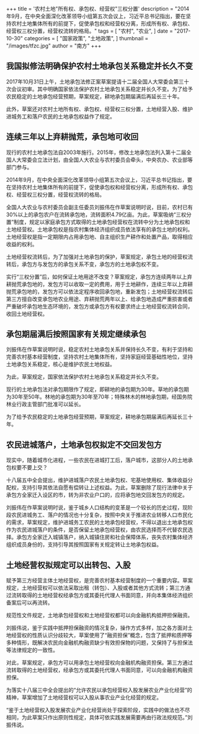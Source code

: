 +++
title = '农村土地"所有权、承包权、经营权"三权分置'
description = "2014年9月，在中央全面深化改革领导小组第五次会议上，习近平总书记指出，要在坚持农村土地集体所有的前提下，促使承包权和经营权分离，形成所有权、承包权、经营权三权分置，经营权流转的格局。"
tags = [
    "农村",
    "农业",
]
date = "2017-10-30"
categories = [
    "国家政策",
    "土地政策",
]
thumbnail = "/images/tfzc.jpg"
author = "南方"
+++

##  我国拟修法明确保护农村土地承包关系稳定并长久不变

2017年10月31日上午，土地承包法修正案草案提请十二届全国人大常委会第三十次会议初审。其中明确国家依法保护农村土地承包关系稳定并长久不变。为了给予农民稳定的土地承包经营预期，草案规定，耕地承包期届满后再延长三十年。

此外，草案还对农村土地所有权、承包权、经营权三权分置，土地经营入股、维护进城务工和落户农民的土地承包权益作了规定。

##  连续三年以上弃耕抛荒，承包地可收回

现行的农村土地承包法自2003年施行。2015年，修改土地承包法列入第十二届全国人大常委会立法计划，由全国人大农业与农村委员会牵头，中央农办、农业部等部门参与。

2014年9月，在中央全面深化改革领导小组第五次会议上，习近平总书记指出，要在坚持农村土地集体所有的前提下，促使承包权和经营权分离，形成所有权、承包权、经营权三权分置，经营权流转的格局。

全国人大农业与农村委员会副主任委员刘振伟在作草案说明时说，目前，农村已有30%以上的承包农户在流转承包地，流转面积4.79亿亩。为此，草案吸纳“三权分置”制度，规定以家庭承包方式取得的土地承包经营权在流转中分为土地承包权和土地经营权。土地承包权是指农村集体经济组织成员依法享有的承包土地的权利。土地经营权是指一定期限内占用承包地、自主组织生产耕作和处置产品，取得相应收益的权利。

土地经营权流转后，为了加强对土地承包的保护，草案规定，承包土地的经营权流转后，承包方与发包方的承包关系不变，承包方的土地承包权不变。

实行“三权分置”后，如何保证土地用途不改变？草案规定，承包方连续两年以上弃耕抛荒承包地的，发包方可以收取一定的费用，用于土地耕作，连续三年以上弃耕抛荒承包地的，发包方可以依法定程序收回承包地，重新发包；土地经营权流转后第三方擅自改变承包地农业用途、弃耕抛荒两年以上、给承包地造成严重损害或者严重破坏承包地生态环境的，发包方或承包方有权要求终止土地经营权流转合同，收回土地经营权。

##  承包期届满后按照国家有关规定继续承包

刘振伟在作草案说明时说，稳定农村土地承包关系并保持长久不变，有利于坚持和完善农村基本经营制度，坚持农村土地集体所有，坚持家庭经营基础性地位，坚持土地承包关系稳定，核心是维护农民土地权益。

为此，草案规定，国家依法保护农村土地承包关系稳定并长久不变。

现行的土地承包法对承包期限作了规定，即耕地的承包期为30年。草地的承包期为30年至50年。林地的承包期为30年至70年；特殊林木的林地承包期，经国务院林业行政主管部门批准可以延长。

为了给予农民稳定的土地承包经营预期，草案规定，耕地承包期届满后再延长三十年。

##  农民进城落户，土地承包权拟定不交回发包方

现实中，随着城市化进程，一些农民在进城打工后，落户城市，这部分人的土地承包权要不要上交？

十八届五中全会提出，维护进城落户农民土地承包权、宅基地使用权、集体收益分配权，支持引导其依法自愿有偿转让上述权益。为此，草案删除了现行法律中关于承包方全家迁入设区的市，转为非农业户口的，应将承包地交回发包方的规定。

刘振伟在作草案说明时说，鉴于城乡人口结构的变革是一个较长的历史过程，现阶段农民进城务工、落户的情况也十分复杂，按照中央关于推进农业转移人口市民化的需求，草案规定，维护进城务工农民的土地承包经营权，不得以退出土地承包权作为农民进城落户的条件，是否保留土地承包经营权，由农民选择而不代替农民选择。承包方全家迁入城镇落户，纳入城镇住房和社会保障体系，丧失农村集体经济组织成员身份的，支持引导其按照国家有关规定转让土地承包权益。

##  土地经营权拟规定可以出转包、入股

赋予第三方经营主体土地经营权，是完善农村基本经营制度的一个重要内容。草案规定，土地经营权可以依法采取出租（转包）、入股或者其他方式流转；第三方通过流转取得的土地经营权经承包方或其委托代理人书面同意，并向本集体经济组织备案后可以再流转。

规范性文件规定，土地承包经营权和土地经营权都可以向金融机构抵押担保融资。

刘振伟说，鉴于实践中抵押担保融资的情况复杂，操作方式多样，加之各方面对土地经营权的性质认识分歧较大，草案使用了“融资担保”概念，包含了抵押和质押等多种情形，既解决农民向金融机构融资缺少有效担保物的问题，又保持了与担保法等法律规定的一致性。

对此，草案规定，承包方可以用承包土地经营权向金融机构融资担保。第三方通过流转取得的土地经营权，经承包方或其委托代理人书面同意，可以向金融机构融资担保。

为落实十八届三中全会提出的“允许农民以承包经营权入股发展农业产业化经营”的精神，草案增加了土地经营权可以入股从事农业产业化经营的规定。

“鉴于土地经营权入股发展农业产业化经营尚处于探索阶段，实践中的做法也不尽相同，为此草案只作出原则性规定，具体可依实践发展需要再由行政法规规范。”刘振伟说。
